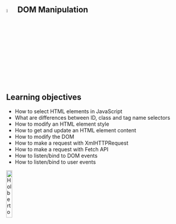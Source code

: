 ## <a  href="https://www.python.org/"> <img src="https://upload.wikimedia.org/wikipedia/commons/3/3b/Javascript_Logo.png" alt="JS Language" width=5%></img></a> DOM Manipulation

## Learning objectives

-   How to select HTML elements in JavaScript
-   What are differences between ID, class and tag name selectors
-   How to modify an HTML element style
-   How to get and update an HTML element content
-   How to modify the DOM
-   How to make a request with XmlHTTPRequest
-   How to make a request with Fetch API
-   How to listen/bind to DOM events
-   How to listen/bind to user events

<a> <img src="https://apply.holbertonschool.com/holberton-logo.png" alt="Holberton logo" width=18% heigth=18% ></img></a>
